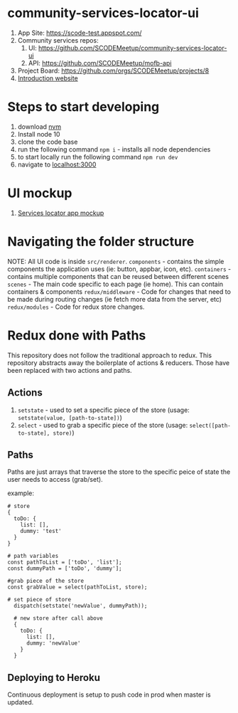 # community-services-locator-ui

1. App Site: https://scode-test.appspot.com/
2. Community services repos:
    1. UI: https://github.com/SCODEMeetup/community-services-locator-ui
    2. API: https://github.com/SCODEMeetup/mofb-api
3. Project Board: https://github.com/orgs/SCODEMeetup/projects/8
4. [Introduction website](https://scodemeetup.github.io/locator-jekyll/)

# Steps to start developing

1. download [nvm](https://github.com/creationix/nvm)
2. Install node 10
3. clone the code base
4. run the following command `npm i` - installs all node dependencies
5. to start locally run the following command `npm run dev`
6. navigate to [localhost:3000](http://localhost:3000/)

# UI mockup

1. [Services locator app mockup](https://xd.adobe.com/view/59760ef8-d849-4587-6a29-44f78a3fb151-2f47/)

# Navigating the folder structure

NOTE: All UI code is inside `src/renderer`.
`components` - contains the simple components the application uses (ie: button, appbar, icon, etc).
`containers` - contains multiple components that can be reused between different scenes
`scenes` - The main code specific to each page (ie home). This can contain containers & components
`redux/middleware` - Code for changes that need to be made during routing changes (ie fetch more data from the server, etc)
`redux/modules` - Code for redux store changes.

# Redux done with Paths

This repository does not follow the traditional approach to redux. This repository abstracts away the boilerplate of actions & reducers. Those have been replaced with two actions and paths.

## Actions

1. `setstate` - used to set a specific piece of the store (usage: `setstate(value, [path-to-state])`)
2. `select` - used to grab a specific piece of the store (usage: `select([path-to-state], store)`)

## Paths

Paths are just arrays that traverse the store to the specific peice of state the user needs to access (grab/set).

example:

```
# store
{
  toDo: {
    list: [],
    dummy: 'test'
  }
}

# path variables
const pathToList = ['toDo', 'list'];
const dummyPath = ['toDo', 'dummy'];

#grab piece of the store
const grabValue = select(pathToList, store);

# set piece of store
  dispatch(setstate('newValue', dummyPath));

  # new store after call above
  {
    toDo: {
      list: [],
      dummy: 'newValue'
    }
  }
```

## Deploying to Heroku

Continuous deployment is setup to push code in prod when master is updated.
